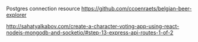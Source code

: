 Postgres connection resource https://github.com/ccoenraets/belgian-beer-explorer

http://sahatyalkabov.com/create-a-character-voting-app-using-react-nodejs-mongodb-and-socketio/#step-13-express-api-routes-1-of-2